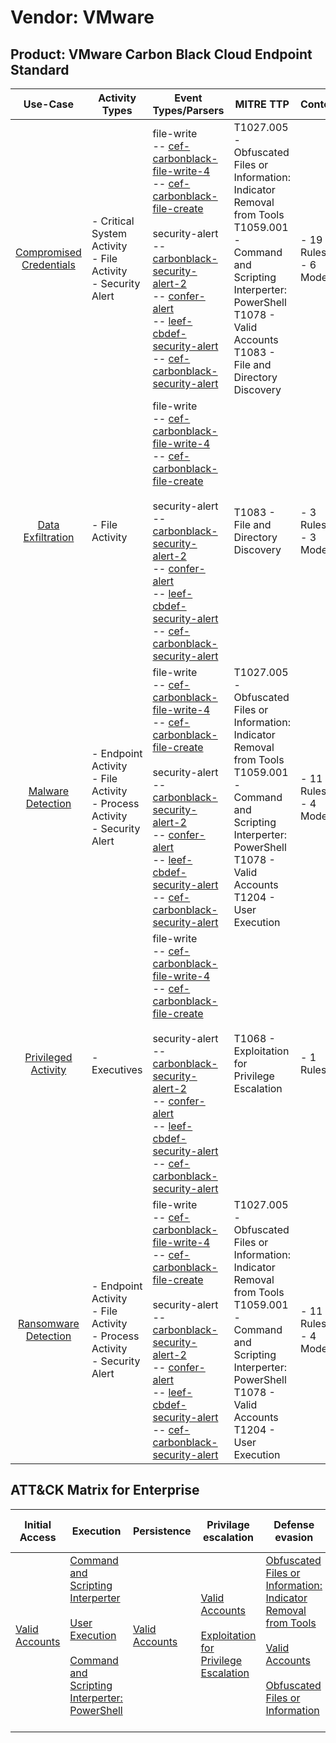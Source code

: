 Vendor: VMware
==============
Product: VMware Carbon Black Cloud Endpoint Standard
----------------------------------------------------
|                                 Use-Case                                  | Activity Types                                                                   | Event Types/Parsers                                                                                                                                                                                                                                                                                                                                                                                                                                                                                                                                                                                | MITRE TTP                                                                                                                                                                                                    | Content                    |
|:-------------------------------------------------------------------------:| -------------------------------------------------------------------------------- | -------------------------------------------------------------------------------------------------------------------------------------------------------------------------------------------------------------------------------------------------------------------------------------------------------------------------------------------------------------------------------------------------------------------------------------------------------------------------------------------------------------------------------------------------------------------------------------------------- | ------------------------------------------------------------------------------------------------------------------------------------------------------------------------------------------------------------ | -------------------------- |
| [Compromised Credentials](../UseCases/usecase_compromised_credentials.md) | - Critical System Activity<br>- File Activity<br>- Security Alert                |  file-write<br> -- [cef-carbonblack-file-write-4](../Parsers/parserContent_cef-carbonblack-file-write-4.md)<br> -- [cef-carbonblack-file-create](../Parsers/parserContent_cef-carbonblack-file-create.md)<br><br> security-alert<br> -- [carbonblack-security-alert-2](../Parsers/parserContent_carbonblack-security-alert-2.md)<br> -- [confer-alert](../Parsers/parserContent_confer-alert.md)<br> -- [leef-cbdef-security-alert](../Parsers/parserContent_leef-cbdef-security-alert.md)<br> -- [cef-carbonblack-security-alert](../Parsers/parserContent_cef-carbonblack-security-alert.md)<br> | T1027.005 - Obfuscated Files or Information: Indicator Removal from Tools<br>T1059.001 - Command and Scripting Interperter: PowerShell<br>T1078 - Valid Accounts<br>T1083 - File and Directory Discovery<br> |  - 19 Rules<br> - 6 Models |
|       [Data Exfiltration](../UseCases/usecase_data_exfiltration.md)       | - File Activity                                                                  |  file-write<br> -- [cef-carbonblack-file-write-4](../Parsers/parserContent_cef-carbonblack-file-write-4.md)<br> -- [cef-carbonblack-file-create](../Parsers/parserContent_cef-carbonblack-file-create.md)<br><br> security-alert<br> -- [carbonblack-security-alert-2](../Parsers/parserContent_carbonblack-security-alert-2.md)<br> -- [confer-alert](../Parsers/parserContent_confer-alert.md)<br> -- [leef-cbdef-security-alert](../Parsers/parserContent_leef-cbdef-security-alert.md)<br> -- [cef-carbonblack-security-alert](../Parsers/parserContent_cef-carbonblack-security-alert.md)<br> | T1083 - File and Directory Discovery<br>                                                                                                                                                                     |  - 3 Rules<br> - 3 Models  |
|       [Malware Detection](../UseCases/usecase_malware_detection.md)       | - Endpoint Activity<br>- File Activity<br>- Process Activity<br>- Security Alert |  file-write<br> -- [cef-carbonblack-file-write-4](../Parsers/parserContent_cef-carbonblack-file-write-4.md)<br> -- [cef-carbonblack-file-create](../Parsers/parserContent_cef-carbonblack-file-create.md)<br><br> security-alert<br> -- [carbonblack-security-alert-2](../Parsers/parserContent_carbonblack-security-alert-2.md)<br> -- [confer-alert](../Parsers/parserContent_confer-alert.md)<br> -- [leef-cbdef-security-alert](../Parsers/parserContent_leef-cbdef-security-alert.md)<br> -- [cef-carbonblack-security-alert](../Parsers/parserContent_cef-carbonblack-security-alert.md)<br> | T1027.005 - Obfuscated Files or Information: Indicator Removal from Tools<br>T1059.001 - Command and Scripting Interperter: PowerShell<br>T1078 - Valid Accounts<br>T1204 - User Execution<br>               |  - 11 Rules<br> - 4 Models |
|     [Privileged Activity](../UseCases/usecase_privileged_activity.md)     | - Executives                                                                     |  file-write<br> -- [cef-carbonblack-file-write-4](../Parsers/parserContent_cef-carbonblack-file-write-4.md)<br> -- [cef-carbonblack-file-create](../Parsers/parserContent_cef-carbonblack-file-create.md)<br><br> security-alert<br> -- [carbonblack-security-alert-2](../Parsers/parserContent_carbonblack-security-alert-2.md)<br> -- [confer-alert](../Parsers/parserContent_confer-alert.md)<br> -- [leef-cbdef-security-alert](../Parsers/parserContent_leef-cbdef-security-alert.md)<br> -- [cef-carbonblack-security-alert](../Parsers/parserContent_cef-carbonblack-security-alert.md)<br> | T1068 - Exploitation for Privilege Escalation<br>                                                                                                                                                            |  - 1 Rules<br>             |
|    [Ransomware Detection](../UseCases/usecase_ransomware_detection.md)    | - Endpoint Activity<br>- File Activity<br>- Process Activity<br>- Security Alert |  file-write<br> -- [cef-carbonblack-file-write-4](../Parsers/parserContent_cef-carbonblack-file-write-4.md)<br> -- [cef-carbonblack-file-create](../Parsers/parserContent_cef-carbonblack-file-create.md)<br><br> security-alert<br> -- [carbonblack-security-alert-2](../Parsers/parserContent_carbonblack-security-alert-2.md)<br> -- [confer-alert](../Parsers/parserContent_confer-alert.md)<br> -- [leef-cbdef-security-alert](../Parsers/parserContent_leef-cbdef-security-alert.md)<br> -- [cef-carbonblack-security-alert](../Parsers/parserContent_cef-carbonblack-security-alert.md)<br> | T1027.005 - Obfuscated Files or Information: Indicator Removal from Tools<br>T1059.001 - Command and Scripting Interperter: PowerShell<br>T1078 - Valid Accounts<br>T1204 - User Execution<br>               |  - 11 Rules<br> - 4 Models |

ATT&CK Matrix for Enterprise
----------------------------
| Initial Access                                                      | Execution                                                                                                                                                                                                                                                       | Persistence                                                         | Privilage escalation                                                                                                                                          | Defense evasion                                                                                                                                                                                                                                                               | Credential Access | Discovery                                                                         | Lateral Movement | Collection | Command and Control | Exfiltration | Impact |
| ------------------------------------------------------------------- | --------------------------------------------------------------------------------------------------------------------------------------------------------------------------------------------------------------------------------------------------------------- | ------------------------------------------------------------------- | ------------------------------------------------------------------------------------------------------------------------------------------------------------- | ----------------------------------------------------------------------------------------------------------------------------------------------------------------------------------------------------------------------------------------------------------------------------- | ----------------- | --------------------------------------------------------------------------------- | ---------------- | ---------- | ------------------- | ------------ | ------ |
| [Valid Accounts](https://attack.mitre.org/techniques/T1078)<br><br> | [Command and Scripting Interperter](https://attack.mitre.org/techniques/T1059)<br><br>[User Execution](https://attack.mitre.org/techniques/T1204)<br><br>[Command and Scripting Interperter: PowerShell](https://attack.mitre.org/techniques/T1059/001)<br><br> | [Valid Accounts](https://attack.mitre.org/techniques/T1078)<br><br> | [Valid Accounts](https://attack.mitre.org/techniques/T1078)<br><br>[Exploitation for Privilege Escalation](https://attack.mitre.org/techniques/T1068)<br><br> | [Obfuscated Files or Information: Indicator Removal from Tools](https://attack.mitre.org/techniques/T1027/005)<br><br>[Valid Accounts](https://attack.mitre.org/techniques/T1078)<br><br>[Obfuscated Files or Information](https://attack.mitre.org/techniques/T1027)<br><br> |                   | [File and Directory Discovery](https://attack.mitre.org/techniques/T1083)<br><br> |                  |            |                     |              |        |